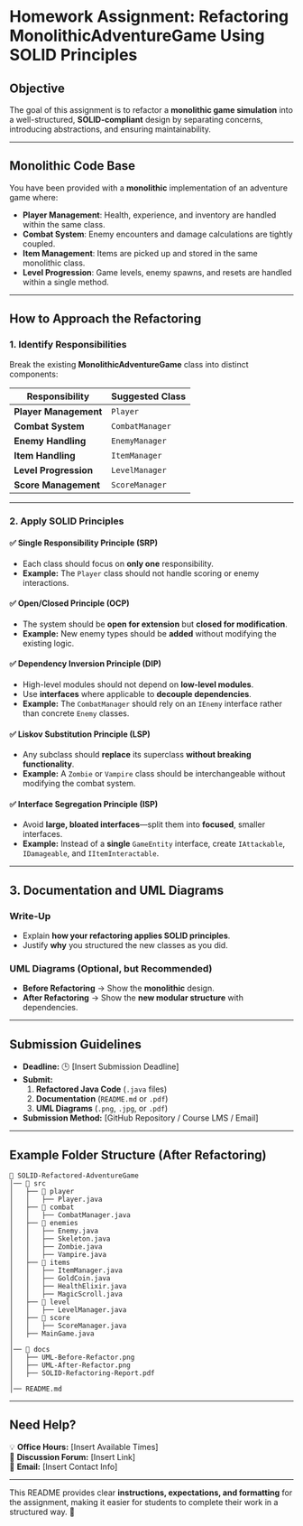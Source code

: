 # **Homework Assignment: Refactoring MonolithicAdventureGame Using SOLID Principles**

## **Objective**
The goal of this assignment is to refactor a **monolithic game simulation** into a well-structured, **SOLID-compliant** design by separating concerns, introducing abstractions, and ensuring maintainability.

---

## **Monolithic Code Base**
You have been provided with a **monolithic** implementation of an adventure game where:
- **Player Management**: Health, experience, and inventory are handled within the same class.
- **Combat System**: Enemy encounters and damage calculations are tightly coupled.
- **Item Management**: Items are picked up and stored in the same monolithic class.
- **Level Progression**: Game levels, enemy spawns, and resets are handled within a single method.

---

## **How to Approach the Refactoring**

### **1. Identify Responsibilities**
Break the existing **MonolithicAdventureGame** class into distinct components:

| Responsibility           | Suggested Class |
|-------------------------|----------------|
| **Player Management**  | `Player` |
| **Combat System**       | `CombatManager` |
| **Enemy Handling**      | `EnemyManager` |
| **Item Handling**       | `ItemManager` |
| **Level Progression**   | `LevelManager` |
| **Score Management**    | `ScoreManager` |

---

### **2. Apply SOLID Principles**

#### **✅ Single Responsibility Principle (SRP)**
- Each class should focus on **only one** responsibility.
- **Example:** The `Player` class should not handle scoring or enemy interactions.

#### **✅ Open/Closed Principle (OCP)**
- The system should be **open for extension** but **closed for modification**.
- **Example:** New enemy types should be **added** without modifying the existing logic.

#### **✅ Dependency Inversion Principle (DIP)**
- High-level modules should not depend on **low-level modules**.
- Use **interfaces** where applicable to **decouple dependencies**.
- **Example:** The `CombatManager` should rely on an `IEnemy` interface rather than concrete `Enemy` classes.

#### **✅ Liskov Substitution Principle (LSP)**
- Any subclass should **replace** its superclass **without breaking functionality**.
- **Example:** A `Zombie` or `Vampire` class should be interchangeable without modifying the combat system.

#### **✅ Interface Segregation Principle (ISP)**
- Avoid **large, bloated interfaces**—split them into **focused**, smaller interfaces.
- **Example:** Instead of a **single** `GameEntity` interface, create `IAttackable`, `IDamageable`, and `IItemInteractable`.

---

## **3. Documentation and UML Diagrams**
### **Write-Up**
- Explain **how your refactoring applies SOLID principles**.
- Justify **why** you structured the new classes as you did.

### **UML Diagrams (Optional, but Recommended)**
- **Before Refactoring** → Show the **monolithic** design.
- **After Refactoring** → Show the **new modular structure** with dependencies.

---

## **Submission Guidelines**
- **Deadline:** 🕒 [Insert Submission Deadline]
- **Submit:**
  1. **Refactored Java Code** (`.java` files)
  2. **Documentation** (`README.md` or `.pdf`)
  3. **UML Diagrams** (`.png`, `.jpg`, or `.pdf`)
- **Submission Method:** [GitHub Repository / Course LMS / Email]

---

## **Example Folder Structure (After Refactoring)**
```
📂 SOLID-Refactored-AdventureGame
│── 📂 src
│   ├── 📂 player
│   │   ├── Player.java
│   ├── 📂 combat
│   │   ├── CombatManager.java
│   ├── 📂 enemies
│   │   ├── Enemy.java
│   │   ├── Skeleton.java
│   │   ├── Zombie.java
│   │   ├── Vampire.java
│   ├── 📂 items
│   │   ├── ItemManager.java
│   │   ├── GoldCoin.java
│   │   ├── HealthElixir.java
│   │   ├── MagicScroll.java
│   ├── 📂 level
│   │   ├── LevelManager.java
│   ├── 📂 score
│   │   ├── ScoreManager.java
│   ├── MainGame.java
│
│── 📂 docs
│   ├── UML-Before-Refactor.png
│   ├── UML-After-Refactor.png
│   ├── SOLID-Refactoring-Report.pdf
│
│── README.md
```

---

## **Need Help?**
💡 **Office Hours:** [Insert Available Times]  
💬 **Discussion Forum:** [Insert Link]  
📩 **Email:** [Insert Contact Info]  

---

This README provides clear **instructions, expectations, and formatting** for the assignment, making it easier for students to complete their work in a structured way. 🚀
